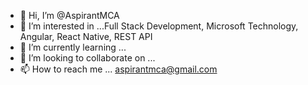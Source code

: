 - 👋 Hi, I’m @AspirantMCA
- 👀 I’m interested in ...Full Stack Development, Microsoft Technology, Angular, React Native, REST API
- 🌱 I’m currently learning ... 
- 💞️ I’m looking to collaborate on ...
- 📫 How to reach me ... aspirantmca@gmail.com

<!---
AspirantMCA/AspirantMCA is a ✨ special ✨ repository because its `README.md` (this file) appears on your GitHub profile.
You can click the Preview link to take a look at your changes.
--->
